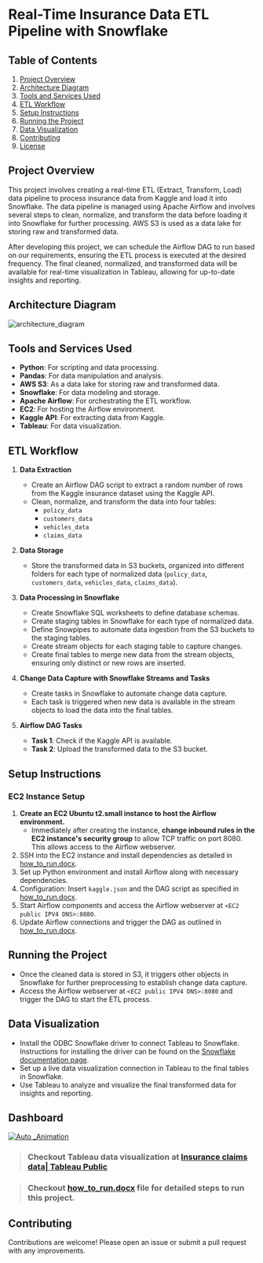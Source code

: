# Real-Time Insurance Data ETL Pipeline with Snowflake

## Table of Contents
1. [Project Overview](#project-overview)
2. [Architecture Diagram](#architecture-diagram)
3. [Tools and Services Used](#tools-and-services-used)
4. [ETL Workflow](#etl-workflow)
5. [Setup Instructions](#setup-instructions)
6. [Running the Project](#running-the-project)
7. [Data Visualization](#data-visualization)
8. [Contributing](#contributing)
9. [License](#license)

## Project Overview
This project involves creating a real-time ETL (Extract, Transform, Load) data pipeline to process insurance data from Kaggle and load it into Snowflake. The data pipeline is managed using Apache Airflow and involves several steps to clean, normalize, and transform the data before loading it into Snowflake for further processing. AWS S3 is used as a data lake for storing raw and transformed data.

After developing this project, we can schedule the Airflow DAG to run based on our requirements, ensuring the ETL process is executed at the desired frequency. The final cleaned, normalized, and transformed data will be available for real-time visualization in Tableau, allowing for up-to-date insights and reporting.

## Architecture Diagram

![architecture_diagram](https://github.com/user-attachments/assets/ae965ace-b02f-4e46-8d7c-71b530ff3014)


## Tools and Services Used
- **Python**: For scripting and data processing.
- **Pandas**: For data manipulation and analysis.
- **AWS S3**: As a data lake for storing raw and transformed data.
- **Snowflake**: For data modeling and storage.
- **Apache Airflow**: For orchestrating the ETL workflow.
- **EC2**: For hosting the Airflow environment.
- **Kaggle API**: For extracting data from Kaggle.
- **Tableau**: For data visualization.

## ETL Workflow
1. **Data Extraction**
    - Create an Airflow DAG script to extract a random number of rows from the Kaggle insurance dataset using the Kaggle API.
    - Clean, normalize, and transform the data into four tables:
        - `policy_data`
        - `customers_data`
        - `vehicles_data`
        - `claims_data`

2. **Data Storage**
    - Store the transformed data in S3 buckets, organized into different folders for each type of normalized data (`policy_data`, `customers_data`, `vehicles_data`, `claims_data`).

3. **Data Processing in Snowflake**
    - Create Snowflake SQL worksheets to define database schemas.
    - Create staging tables in Snowflake for each type of normalized data.
    - Define Snowpipes to automate data ingestion from the S3 buckets to the staging tables.
    - Create stream objects for each staging table to capture changes.
    - Create final tables to merge new data from the stream objects, ensuring only distinct or new rows are inserted.

4. **Change Data Capture with Snowflake Streams and Tasks**
    - Create tasks in Snowflake to automate change data capture.
    - Each task is triggered when new data is available in the stream objects to load the data into the final tables.

5. **Airflow DAG Tasks**
    - **Task 1**: Check if the Kaggle API is available.
    - **Task 2**: Upload the transformed data to the S3 bucket.

## Setup Instructions
### EC2 Instance Setup
1. **Create an EC2 Ubuntu t2.small instance to host the Airflow environment.**
   - Immediately after creating the instance, **change inbound rules in the EC2 instance's security group** to allow TCP traffic on port 8080. This allows access to the Airflow webserver.
2. SSH into the EC2 instance and install dependencies as detailed in [how_to_run.docx](https://github.com/ravishankar324/Real-Time-Insurance-claims-Data-ETL-Pipeline/blob/master/how_to_run.docx).
3. Set up Python environment and install Airflow along with necessary dependencies.
4. Configuration: Insert `kaggle.json` and the DAG script as specified in [how_to_run.docx](https://github.com/ravishankar324/Real-Time-Insurance-claims-Data-ETL-Pipeline/blob/master/how_to_run.docx).
5. Start Airflow components and access the Airflow webserver at `<EC2 public IPV4 DNS>:8080`.
6. Update Airflow connections and trigger the DAG as outlined in [how_to_run.docx](https://github.com/ravishankar324/Real-Time-Insurance-claims-Data-ETL-Pipeline/blob/master/how_to_run.docx).

## Running the Project
- Once the cleaned data is stored in S3, it triggers other objects in Snowflake for further preprocessing to establish change data capture.
- Access the Airflow webserver at `<EC2 public IPV4 DNS>:8080` and trigger the DAG to start the ETL process.

## Data Visualization
- Install the ODBC Snowflake driver to connect Tableau to Snowflake. Instructions for installing the driver can be found on the [Snowflake documentation page](https://docs.snowflake.com/en/user-guide/odbc-download).
- Set up a live data visualization connection in Tableau to the final tables in Snowflake.
- Use Tableau to analyze and visualize the final transformed data for insights and reporting.

## Dashboard
[![Auto _Animation](https://github.com/user-attachments/assets/77c2131f-3fd6-4738-8043-6ccbb2e5775b)
](https://public.tableau.com/app/profile/ravi.shankar.p.r/viz/Auto_Insurance_claims_data_dashboard/final_dashboard)

> ### Checkout Tableau data visualization at [Insurance claims data| Tableau Public](https://public.tableau.com/app/profile/shreyas.anil.hingmire/viz/RealTimeInsuaranceClaims/final_dashboard)

> ### Checkout [how_to_run.docx](https://github.com/shreyasah99/Real-Time-Insurance-Claims-Data-ETL-Pipeline/blob/main/how_to_run.docx) file for detailed steps to run this project.

## Contributing
Contributions are welcome! Please open an issue or submit a pull request with any improvements.


